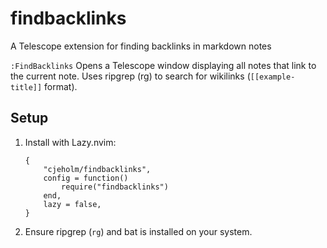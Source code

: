 # findbacklinks

A Telescope extension for finding backlinks in markdown notes

`:FindBacklinks`
    Opens a Telescope window displaying all notes that link to the current note.
    Uses ripgrep (rg) to search for wikilinks (`[[example-title]]` format).

## Setup

1. Install with Lazy.nvim:
    ```
    {
        "cjeholm/findbacklinks",
        config = function()
            require("findbacklinks")
        end,
        lazy = false,
    }
    ```

2. Ensure ripgrep (`rg`) and bat is installed on your system.
